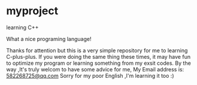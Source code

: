 # myproject
learning C++ 

What a nice programing language!

Thanks for attention but this is a very simple repository for me to learning C-plus-plus.
If you were doing the same thing these times, it may have fun to optimize my program or learning something from my exsit codes.
By the way ,It's truly welcom to have some advice for me, My Email address is: 582268725@qq.com
Sorry for my poor English ,I'm learning it too  :)
